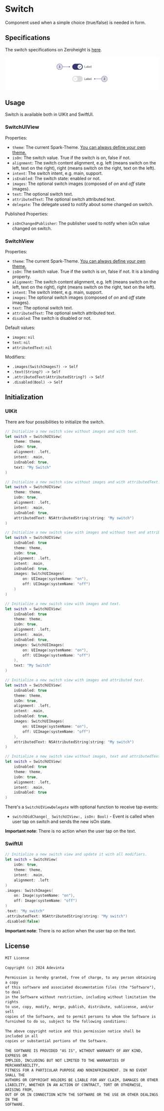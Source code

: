 # Switch
Component used when a simple choice (true/false) is needed in form.

## Specifications
The switch specifications on Zeroheight is [here](https://spark.adevinta.com/1186e1705/p/58a2c6-switch).

![Figma anatomy](https://github.com/adevinta/spark-ios-component-switch/blob/main/.github/assets/anatomy.png)

## Usage
Switch is available both in UIKit and SwiftUI.

### SwitchUIView
Properties:
* `theme`: The current Spark-Theme. [You can always define your own theme.](https://github.com/adevinta/spark-ios/wiki/Theming#your-own-theming)
* `isOn`: The switch value. True if the switch is on, false if not.
* `alignment`: The switch content alignment, e.g. left (means switch on the left, text on the right), right (means switch on the right, text on the left).
* `intent`: The switch intent, e.g. main, support.
* `isEnabled`: The switch state: enabled or not.
* `images`: The optional switch images (composed of *on* and *off* state images).
* `text`: The optional switch text.
* `attributedText`: The optional switch attributed text.
* `delegate`: The delegate used to notify about some changed on switch.

Published Properties:
* `isOnChangedPublisher`: The publisher used to notify when isOn value changed on switch.

### SwitchView
Properties:
* `theme`: The current Spark-Theme. [You can always define your own theme.](https://github.com/adevinta/spark-ios/wiki/Theming#your-own-theming)
* `isOn`: The switch value. True if the switch is on, false if not. It is a binding property.
* `alignment`: The switch content alignment, e.g. left (means switch on the left, text on the right), right (means switch on the right, text on the left).
* `intent`: The switch intent, e.g. main, support.
* `images`: The optional switch images (composed of *on* and *off* state images).
* `text`: The optional switch text.
* `attributedText`: The optional switch attributed text.
* `disabled`: The switch is disabled or not.

Default values:
* `images`: `nil`
* `text`: `nil`
* `attributedText`: `nil`

Modifiers:
* `.images(SwitchImages?) -> Self`
* `.text(String?) -> Self`
* `.attributedText(AttributedString?) -> Self`
* `.disabled(Bool) -> Self`

## Initialization

### UIKit

There are four possibilities to initialize the switch.

```swift
// Initialize a new switch view without images and with text.
let switch = SwitchUIView(
    theme: theme,
    isOn: true,
    alignment: .left,
    intent: .main,
    isEnabled: true,
    text: "My Switch"
)
```

```swift
// Initialize a new switch view without images and with attributedText.
let switch = SwitchUIView(
    theme: theme,
    isOn: true,
    alignment: .left,
    intent: .main,
    isEnabled: true,
    attributedText: NSAttributedString(string: "My switch")
)
```

```swift
// Initialize a new switch view with images and without text and attributedText.
let switch = SwitchUIView(
    isEnabled: true
    theme: theme,
    isOn: true,
    alignment: .left,
    intent: .main,
    isEnabled: true,
    images: SwitchUIImages(
        on: UIImage(systemName: "on"), 
        off: UIImage(systemName: "off")
    )
)
```

```swift
// Initialize a new switch view with images and text.
let switch = SwitchUIView(
    isEnabled: true
    theme: theme,
    isOn: true,
    alignment: .left,
    intent: .main,
    isEnabled: true,
    images: SwitchUIImages(
        on: UIImage(systemName: "on"), 
        off: UIImage(systemName: "off")
    ),
    text: "My Switch"
)
```

```swift
// Initialize a new switch view with images and attributed text.
let switch = SwitchUIView(
    isEnabled: true
    theme: theme,
    isOn: true,
    alignment: .left,
    intent: .main,
    isEnabled: true,
    images: SwitchUIImages(
        on: UIImage(systemName: "on"), 
        off: UIImage(systemName: "off")
    ),
    attributedText: NSAttributedString(string: "My switch")
)
```

```swift
// Initialize a new switch view without images, text and attributedText.
let switch = SwitchUIView(
    isEnabled: true
    theme: theme,
    isOn: true,
    alignment: .left,
    intent: .main,
    isEnabled: true
)
```

There's a `SwitchUIViewDelegate` with optional function to receive tap events:
* `switchDidChange(_ SwitchUIView:, isOn: Bool)` - Event is called when user tap on switch and sends the new isOn state.

**Important note**: There is no action when the user tap on the text.

### SwiftUI

```swift
// Initialize a new switch view and update it with all modifiers.
let switch = SwitchView(
    isOn: true,
    theme: theme,
    intent: .main,
    alignment: .left
)
.images: SwitchImages(
    on: Image(systemName: "on"), 
    off: Image(systemName: "off")
)
.text: "My switch"
.attributedText: NSAttributedString(string: "My switch")
.disabled(false)
```

**Important note**: There is no action when the user tap on the text.

## License

```
MIT License

Copyright (c) 2024 Adevinta

Permission is hereby granted, free of charge, to any person obtaining a copy
of this software and associated documentation files (the "Software"), to deal
in the Software without restriction, including without limitation the rights
to use, copy, modify, merge, publish, distribute, sublicense, and/or sell
copies of the Software, and to permit persons to whom the Software is
furnished to do so, subject to the following conditions:

The above copyright notice and this permission notice shall be included in all
copies or substantial portions of the Software.

THE SOFTWARE IS PROVIDED "AS IS", WITHOUT WARRANTY OF ANY KIND, EXPRESS OR
IMPLIED, INCLUDING BUT NOT LIMITED TO THE WARRANTIES OF MERCHANTABILITY,
FITNESS FOR A PARTICULAR PURPOSE AND NONINFRINGEMENT. IN NO EVENT SHALL THE
AUTHORS OR COPYRIGHT HOLDERS BE LIABLE FOR ANY CLAIM, DAMAGES OR OTHER
LIABILITY, WHETHER IN AN ACTION OF CONTRACT, TORT OR OTHERWISE, ARISING FROM,
OUT OF OR IN CONNECTION WITH THE SOFTWARE OR THE USE OR OTHER DEALINGS IN THE
SOFTWARE.
```